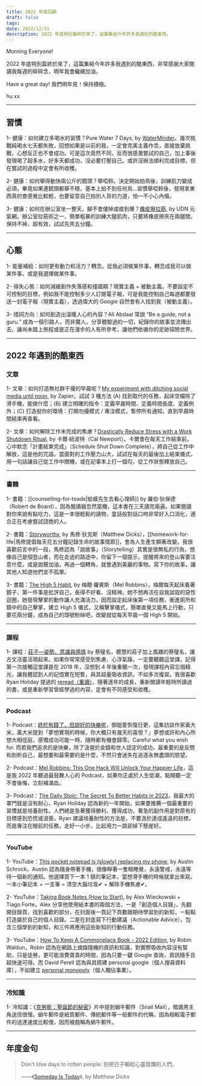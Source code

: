 ```yaml
---
title: 2022 年度回顧
draft: false
tags: 
date: 2022/12/31
description: 2022 年底特別篇終於來了，這篇集結今年許多我遇到的酷東西。
---
```

Morning Everyone!

2022 年底特別篇終於來了，這篇集結今年許多我遇到的酷東西，非常感謝大家閱讀我每週的碎碎念，明年我會繼續加油。

Have a great day! 我們明年見！保持積極。

hu xx

---

## 習慣

1- 健康：如何建立多喝水的習慣？Pure Water 7 Days, by [WaterMinder](https://apps.apple.com/tw/app/waterminder/id653031147)。幾次挑戰純喝水七天都失敗，回想如果是以前的我，一定會完美主義作祟，直接放棄挑戰，心想反正也不會成功。可是這次竟然不同，反而很感激嘗試的自己，加上事後發現喝了超多水，好多天都成功，沒必要打壓自己。或許沒辦法順利完成目標，但在嘗試的過程中定會有所收穫。

2- 健康：如何舉得動快兩公斤的鏡頭？舉啞鈴。決定開始拍鳥後，訓練肌力變成必須，畢竟如果連鏡頭都舉不穩，基本上拍不到任何鳥...習慣舉啞鈴後，發現拿東西真的會感覺比較輕，也要留意自己拍別人背的力道，怕一不小心內傷。

3- 健康：如何在辦公室坐一整天，腳不會僵掉或痠到爆？[橡皮擦拉筋](https://health.udn.com/health/story/5967/3346251), by UDN 元氣網。辦公室拉筋術之一，簡單粗暴的訓練大腿肌肉，只要將橡皮擦夾在兩腿間，保持不掉，超有效，試試先夾五分鐘。

---

## 心態

1- 能量補給：如何更有動力和活力？轉念。從我必須做某件事，轉念成我可以做某件事，或是我選擇做某件事。

2- 得失心態：如何減緩創作失落感和撞牆期？現實主義 + 被動主義。不要設定不可控制的目標，例如我不能控制多少人訂閱電子報，可是我能控制自己每週都要發送一封電子報（現實主義），透過偉大的 Google 自然會有人找到我（被動主義）。

3- 措詞方向：如何創造出溫暖人心的內容？Ali Abdaal 常說 “Be a guide, not a guru.” 成為一個引路人，而非魔人。分享體驗過的一切，紀錄你的故事並流傳出去，讓尚未踏上旅程或是正在漫步的人有所參考，讓他們依循你的足跡探險世界。

---

## 2022 年遇到的酷東西

### 文章

1- 文章：如何打造無社群干擾的早晨呢？[My experiment with ditching social media until noon](https://zapier.com/blog/no-social-media-in-the-morning/), by Zapier。試試 3 種方法 (A) 找到取代的任務，起床空檔除了滑手機，能做什麼；(B) 建立明確的指令：定義早晨時間、定義時間長度、定義例外；(C) 打造挺你的環境：打開勿擾模式 / 專注模式，暫停所有通知，直到早晨時間結束再查看。

2- 文章：如何解除工作未完成的焦慮？[Drastically Reduce Stress with a Work Shutdown Ritual](https://www.calnewport.com/blog/2009/06/08/drastically-reduce-stress-with-a-work-shutdown-ritual/), by 卡爾·紐波特（Cal Newport）。卡爾會在每天工作結束前，心中默念「計畫結束完成」（Schedule Shut Down Complete），將自己從工作中解放，這是他的咒語。當面對的工作壓力山大，試試在每天的最後加上結束儀式，用一句話讓自己從工作中關機，或在記事本上打一個勾，從工作狀態釋放自己。

---

### 書籍

1- 書籍：[[counselling-for-toads|蛤蟆先生去看心理師]] by 羅伯·狄保德（Robert de Board），因為閱讀器忽然當機，這本書在三天讀完兩遍。如果閱讀對你來說有點吃力，這是一本很輕鬆的讀物，童話般對話口吻非常好入口消化，適合正在考慮嘗試諮商的人。

2- 書籍：[Storyworthy](https://r10.to/h6cy3K), by 馬修·狄克斯（Matthew Dicks），[[homework-for-life|馬修提倡每天花五分鐘記錄生命的故事情節]]，會為人生產生顯著改變。我很喜歡前言中的一段，馬修認為「說故事」（Storytelling）其實是很無私的行為，想像自己是個登山者，而在走過的路途中，你留下一個提示，提醒將來的登山客要注意什麼，或是說聲加油，再過一個轉角，就會遇到美麗的事物。寫下你的故事，讓其他人知道他們並不孤單。

3- 書籍：[The High 5 Habit](https://r10.to/hU20cb), by 梅爾‧羅賓斯（Mel Robbins），梅爾每天起床看著鏡子，第一件事是批評自己，長得不好看、沒精神。她不想再活在自我詆毀的惡性迴圈，她發現擊掌的動作讓人充滿活力，因而設定起床後第一項任務，衝進廁所和鏡中的自己擊掌，建立 High 5 儀式，又稱擊掌儀式，簡單直覺又能馬上行動，只要花兩分鐘，成為自己的頭號粉絲吧，改變就從每天早晨一個 High 5 開始。

---

### 課程

1- 課程：[莊子—姿勢、意識與感情](https://www.coursera.org/learn/zhuangzi/) by 蔡璧名，聰慧的莊子加上風趣的蔡璧名，讓古文活靈活現起來。如果你常常感受到焦慮、心浮氣躁，一定要聽聽這堂課。記得第一次接觸這堂課是在 2018 年，沒想到 4 年後重聽一次，發現課程內容忘個精光，讓我體認到人的記憶實在短暫，與其超量吸收資訊，不如多次複習。我很喜歡 Ryan Holiday 提過的 [reread（重讀）](https://www.youtube.com/watch?v=WaWdjuz-nNU)，隨著逐年的成長，重新閱讀年輕時所讀過的書，或是重新學習曾經學過的內容，定會有不同感受和收穫。

---

### Podcast

1- Podcast：[終於有錢了，但說好的快樂呢](https://open.spotify.com/episode/2Ehclt0slmBBasUMXoCO8E?si=a13af80f7029421c)，御姐愛恢復日更，這集訪談作家黃大米，黃大米提到「夢想實現的時候，你大概只有幾天的喜悅？」夢想或許和內心所想大相徑庭，感慨成功可能一時，隨時都有機會歸零。Careful what you wish for. 而若我們追求的是快樂，除了汲營於金錢和世人認定的成功，最重要的是反問和剖析自己，最想要和最需要的是什麼，不然只會迷失在追逐永無盡頭的慾望。

2- Podcast：[Mel Robbins: This One Hack Will Unlock Your Happier Life](https://open.spotify.com/episode/6iM4XnnU4WrLpC6PNgDtHN?si=7f68b111e99a4958)，這是我 2022 年聽過最鼓舞人心的 Podcast，如果你正處於人生低潮，點開聽一定不會後悔，立刻補滿血。

3- Podcast：[The Daily Stoic: The Secret To Better Habits in 2023](https://open.spotify.com/episode/0d0r71c36TffIex9KV6BZv?si=595b24211cde495c)，我最大的罩門就是沒有耐心，Ryan Holiday 認為新的一年開始，如果要推薦一個最重要的習慣就是培養耐性。人們總是急著獲得勝利、獲得成功，著急的副作用是對原有的目標感到恐慌或沮喪，Ryan 建議培養耐性的方法是，不要汲於達成遙遠的目標，而是專注在眼前的任務，走好一小步，比起用力一跳卻掉下懸崖好。

---

### YouTube

1- YouTube：[This pocket notepad is (slowly) replacing my phone](https://www.youtube.com/watch?v=0xssCfBiUds), by Austin Schrock，Austin 認為隨身帶著手機，很像睜著一隻眼睡覺，永遠警戒，永遠等待一個新的通知。他選擇買下一本 1 鎂的筆記本，當想滑手機的時候就拿出來寫。一本小筆記本 + 一支筆 = 清空大腦垃圾✔ + 解除手機焦慮✔。

2- YouTube：[Taking Book Notes (How to Start)](https://www.youtube.com/watch?v=fES9ZrLXY9s), by Alex Wieckowski + Tiago Forte，Alex 分享他使用紙本書的兩個方法，一是「創造個人目錄」，先翻開目錄頁，找到喜歡的部分，在封面後一頁記下頁數跟期待學習到的新知，一點點打造屬於自己的個人目錄。二是在封底寫下行動建議（Actionable Advice），包含三個學到的新知，和三件將應用這些新知的行動任務。

3- YouTube：[How To Keep A Commonplace Book - 2022 Edition](https://www.youtube.com/watch?v=NPqjgN-pNDw), by Robin Waldun，Robin 認為在網路上摘錄隨機的資訊和知識，對實際吸收內容沒有幫助，只是徒勞，更可能浪費寶貴的時間，因為只要一鍵 Google 查詢，資訊隨手且超快速可得。而 David Perell 認為與其搭建 personal google（個人搜尋資料庫），不如建立 [personal monopoly](https://perell.com/note/build-a-personal-monopoly/)（個人獨佔事業）。

---

### 冷知識

1- 冷知識：《[克勞斯：聖誕節的秘密](https://www.netflix.com/title/80183187)》片中提到蝸牛郵件（Snail Mail），暗諷男主角送信很慢。蝸牛郵件是紙質郵件、傳統郵件等一般郵件的代稱，因為相較電子郵件的送達速度比較慢，因而被戲稱為蝸牛郵件。

---

## 年度金句

> Don't lose days to rotten people. 別把日子輸給心靈腐爛的人們。  
>   
> ——《[Someday Is Today](https://r10.to/h6VmAa)》, by Matthew Dicks